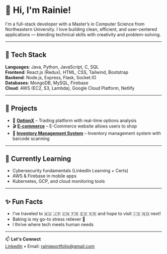 <!-- GitHub Profile README -->

# 👋 Hi, I'm Rainie!

I'm a full-stack developer with a Master’s in Computer Science from Northeastern University. I love building clean, efficient, and user-centered applications — blending technical skills with creativity and problem-solving.

---

## 🔧 Tech Stack  
**Languages**: Java, Python, JavaScript, C, SQL  
**Frontend**: React.js (Redux), HTML, CSS, Tailwind, Bootstrap  
**Backend**: Node.js, Express, Flask, Socket.IO  
**Databases**: MongoDB, MySQL, Firebase  
**Cloud**: AWS (EC2, S3, Lambda), Google Cloud Platform, Netlify

---

## 💼 Projects  
- 🎯 **[OptionX]([#](https://main--glistening-manatee-a73fc7.netlify.app/))** – Trading platform with real-time options analysis  
- 🎬 **[E-commerce]([#](https://stellar-genie-465324.netlify.app/))** – E-Commerce website allows users to shop
- 🧋 **[Inventory Management System](#)** – Inventory management system with barcode scanning

---

## 🌱 Currently Learning  
- Cybersecurity fundamentals (LinkedIn Learning + Certs)  
- AWS & Firebase in mobile apps  
- Kubernetes, GCP, and cloud monitoring tools

---

## ✨ Fun Facts  
- I’ve traveled to 🇦🇺 🇯🇵 🇨🇳 🇫🇷 🇪🇸 🇰🇷 and hope to visit 🇮🇸 🇳🇴 next!  
- Baking is my go-to stress reliever 🍰  
- I thrive where tech meets human needs

---

📫 **Let's Connect**  
[LinkedIn](https://www.linkedin.com/in/rainie-z-238b30159/) • Email: rainieportfolio@gmail.com
